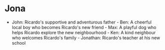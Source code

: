 # Jona
- John: Ricardo's supportive and adventurous father - Ben: A cheerful local boy who becomes Ricardo's new friend - Max: A playful dog who helps Ricardo explore the new neighbourhood - Ken: A kind neighbour who welcomes Ricardo's family - Jonathan: Ricardo's teacher at his new school

